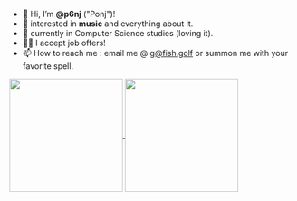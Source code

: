 - 👋 Hi, I’m **@p6nj** ("Ponj")!
- 👀 interested in **music** and everything about it.
- 🌱 currently in Computer Science studies (loving it).
- 👨‍💼 I accept job offers!
- 📫 How to reach me : email me @ [g@fish.golf](mailto:g@fish.golf) or summon me with your favorite spell.


<a href="https://github.com/anuraghazra/github-readme-stats">
  <img height=200 align="center" src="https://github-readme-stats.vercel.app/api?username=p6nj&show_icons=true&theme=dark" />
</a>
<a href="https://github.com/anuraghazra/github-readme-stats">
  <img height=200 align="center" src="https://github-readme-stats.vercel.app/api/top-langs/?username=p6nj&layout=compact&theme=dark&langs_count=8&card_width=320&hide=jupyter%20notebook" />
</a>
